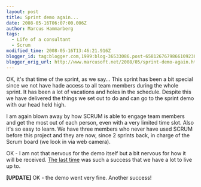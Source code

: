 ```yaml
---
layout: post
title: Sprint demo again...
date: 2008-05-16T06:07:00.006Z
author: Marcus Hammarberg
tags:
  - Life of a consultant
  - Scrum
modified_time: 2008-05-16T13:46:21.916Z
blogger_id: tag:blogger.com,1999:blog-36533086.post-6581267679866109238
blogger_orig_url: http://www.marcusoft.net/2008/05/sprint-demo-again.html
---
```



OK, it's
that time of the sprint, as we say... This sprint has been a bit special
since we not have hade access to all team members during the whole
sprint. It has been a lot of vacations and holes in the schedule.
Despite this we have delivered the things we set out to do and can go to
the sprint demo with our head held high.

I am again blown away by how SCRUM is able to engage team members and
get the most out of each person, even with a very limited time slot.
Also it's so easy to learn. We have three members who never have used
SCRUM before this project and they are now, since 2 sprints back, in
charge of the Scrum board (we look in via web camera).

OK - I am not that nervous for the demo itself but a bit nervous for how
it will be received. [The last
time](http://www.marcusoft.net/2008/04/sprint-demo-cold-and-speed.html)
was such a success that we have a lot to live up to.

**\[UPDATE\]**
OK - the demo went very fine. Another success!
